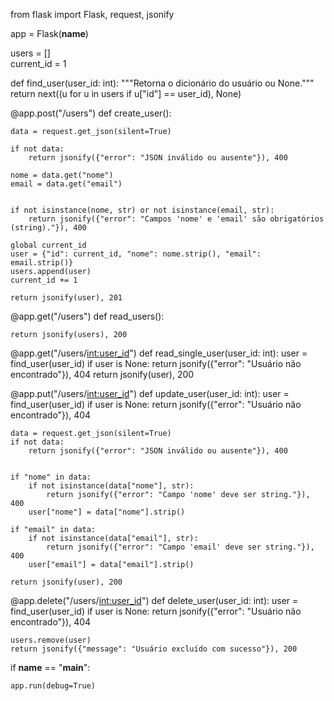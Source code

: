from flask import Flask, request, jsonify

app = Flask(__name__)

users = []           
current_id = 1           


def find_user(user_id: int):
    """Retorna o dicionário do usuário ou None."""
    return next((u for u in users if u["id"] == user_id), None)


@app.post("/users")
def create_user():
    
    data = request.get_json(silent=True)

    if not data:
        return jsonify({"error": "JSON inválido ou ausente"}), 400

    nome = data.get("nome")
    email = data.get("email")

    
    if not isinstance(nome, str) or not isinstance(email, str):
        return jsonify({"error": "Campos 'nome' e 'email' são obrigatórios (string)."}), 400

    global current_id
    user = {"id": current_id, "nome": nome.strip(), "email": email.strip()}
    users.append(user)
    current_id += 1

    return jsonify(user), 201 


@app.get("/users")
def read_users():
    
    return jsonify(users), 200


@app.get("/users/<int:user_id>")
def read_single_user(user_id: int):
    user = find_user(user_id)
    if user is None:
        return jsonify({"error": "Usuário não encontrado"}), 404
    return jsonify(user), 200


@app.put("/users/<int:user_id>")
def update_user(user_id: int):
    user = find_user(user_id)
    if user is None:
        return jsonify({"error": "Usuário não encontrado"}), 404

    data = request.get_json(silent=True)
    if not data:
        return jsonify({"error": "JSON inválido ou ausente"}), 400

    
    if "nome" in data:
        if not isinstance(data["nome"], str):
            return jsonify({"error": "Campo 'nome' deve ser string."}), 400
        user["nome"] = data["nome"].strip()

    if "email" in data:
        if not isinstance(data["email"], str):
            return jsonify({"error": "Campo 'email' deve ser string."}), 400
        user["email"] = data["email"].strip()

    return jsonify(user), 200


@app.delete("/users/<int:user_id>")
def delete_user(user_id: int):
    user = find_user(user_id)
    if user is None:
        return jsonify({"error": "Usuário não encontrado"}), 404

    users.remove(user)
    return jsonify({"message": "Usuário excluído com sucesso"}), 200


if __name__ == "__main__":
    
    app.run(debug=True)

